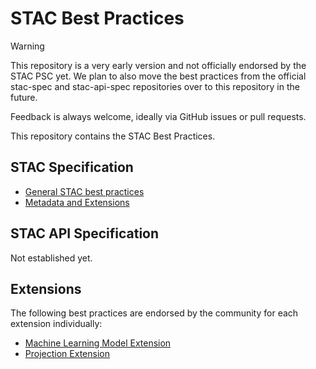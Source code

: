 # STAC Best Practices

> [!WARNING]  
> This repository is a very early version and not officially endorsed by the STAC PSC yet.
> We plan to also move the best practices from the official stac-spec and stac-api-spec repositories over to this repository in the future.
>
> Feedback is always welcome, ideally via GitHub issues or pull requests.

This repository contains the STAC Best Practices.

## STAC Specification

- [General STAC best practices](best-practices.md)
- [Metadata and Extensions](metadata.md)

## STAC API Specification

Not established yet.

## Extensions

The following best practices are endorsed by the community for each extension individually:

- [Machine Learning Model Extension](https://github.com/stac-extensions/mlm/blob/main/best-practices.md)
- [Projection Extension](https://github.com/stac-extensions/projection/blob/main/README.md#best-practices)
